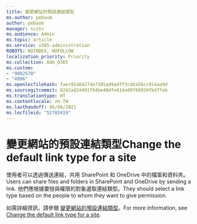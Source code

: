 ```yaml
---
title: 變更網站的預設連結類型
ms.author: pebaum
author: pebaum
manager: scotv
ms.audience: Admin
ms.topic: article
ms.service: o365-administration
ROBOTS: NOINDEX, NOFOLLOW
localization_priority: Priority
ms.collection: Adm_O365
ms.custom:
- "9002578"
- "4996"
ms.openlocfilehash: faec92a04274e7105ad9adff3cdba56cc914aa9d
ms.sourcegitcommit: 8242a824491f64be48dfe81da09766920fbd7feb
ms.translationtype: HT
ms.contentlocale: zh-TW
ms.lasthandoff: 06/06/2021
ms.locfileid: "52783419"
---
```

# <a name="change-the-default-link-type-for-a-site"></a><span data-ttu-id="53b01-102">變更網站的預設連結類型</span><span class="sxs-lookup"><span data-stu-id="53b01-102">Change the default link type for a site</span></span>

<span data-ttu-id="53b01-103">使用者可以透過傳送連結，共用 SharePoint 和 OneDrive 中的檔案和資料夾。</span><span class="sxs-lookup"><span data-stu-id="53b01-103">Users can share files and folders in SharePoint and OneDrive by sending a link.</span></span> <span data-ttu-id="53b01-104">他們應根據要授與權限的對象選取連結類型。</span><span class="sxs-lookup"><span data-stu-id="53b01-104">They should select a link type based on the people to whom they want to give permission.</span></span>

<span data-ttu-id="53b01-105">如需詳細資訊，請參閱 [變更網站的預設連結類型](/sharepoint/change-default-sharing-link)。</span><span class="sxs-lookup"><span data-stu-id="53b01-105">For more information, see [Change the default link type for a site](/sharepoint/change-default-sharing-link).</span></span>
